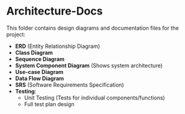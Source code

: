 # Architecture-Docs

This folder contains design diagrams and documentation files for the project:

- **ERD** (Entity Relationship Diagram)
- **Class Diagram**
- **Sequence Diagram**
- **System Component Diagram** (Shows system architecture)
- **Use-case Diagram**
- **Data Flow Diagram**
- **SRS** (Software Requirements Specification)
- **Testing**: 
  - Unit Testing (Tests for individual components/functions)
  - Full test plan design